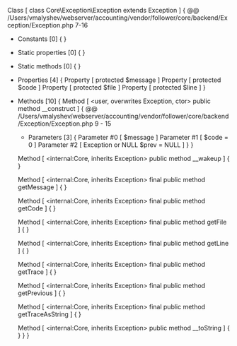 Class [ <user> class Core\Exception\Exception extends Exception ] {
  @@ /Users/vmalyshev/webserver/accounting/vendor/follower/core/backend/Exception/Exception.php 7-16

  - Constants [0] {
  }

  - Static properties [0] {
  }

  - Static methods [0] {
  }

  - Properties [4] {
    Property [ <default> protected $message ]
    Property [ <default> protected $code ]
    Property [ <default> protected $file ]
    Property [ <default> protected $line ]
  }

  - Methods [10] {
    Method [ <user, overwrites Exception, ctor> public method __construct ] {
      @@ /Users/vmalyshev/webserver/accounting/vendor/follower/core/backend/Exception/Exception.php 9 - 15

      - Parameters [3] {
        Parameter #0 [ <required> $message ]
        Parameter #1 [ <optional> $code = 0 ]
        Parameter #2 [ <optional> Exception or NULL $prev = NULL ]
      }
    }

    Method [ <internal:Core, inherits Exception> public method __wakeup ] {
    }

    Method [ <internal:Core, inherits Exception> final public method getMessage ] {
    }

    Method [ <internal:Core, inherits Exception> final public method getCode ] {
    }

    Method [ <internal:Core, inherits Exception> final public method getFile ] {
    }

    Method [ <internal:Core, inherits Exception> final public method getLine ] {
    }

    Method [ <internal:Core, inherits Exception> final public method getTrace ] {
    }

    Method [ <internal:Core, inherits Exception> final public method getPrevious ] {
    }

    Method [ <internal:Core, inherits Exception> final public method getTraceAsString ] {
    }

    Method [ <internal:Core, inherits Exception> public method __toString ] {
    }
  }
}
